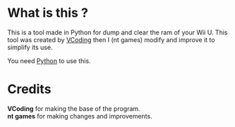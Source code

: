 # What is this ?
This is a tool made in Python for dump and clear the ram of your Wii U. 
This tool was created by [VCoding](https://github.com/vincent-coding) then I (nt games) modify and improve it to simplify its use.  
  
You need [Python](https://www.python.org/) to use this.

# Credits
**VCoding** for making the base of the program.  
**nt games** for making changes and improvements.
